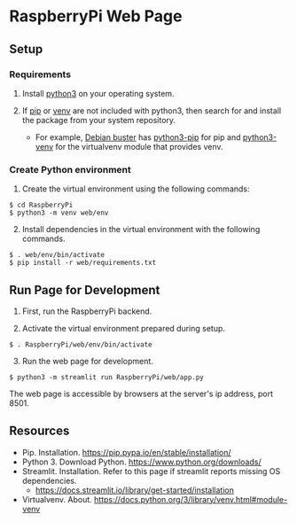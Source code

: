 # RaspberryPi Web Page

## Setup

### Requirements

1. Install [python3](https://www.python.org/downloads/) on your operating system.

2. If [pip](https://pip.pypa.io/en/stable/installation/) or [venv](https://docs.python.org/3/library/venv.html#module-venv) are not included with python3, then search for and install the package from your system repository.
	* For example, [Debian buster](https://www.debian.org/releases/buster/) has [python3-pip](https://packages.debian.org/buster/python3-pip) for pip and [python3-venv](https://packages.debian.org/buster/python3-venv) for the virtualvenv module that provides venv.

### Create Python environment

1. Create the virtual environment using the following commands:
```
$ cd RaspberryPi
$ python3 -m venv web/env
```

2. Install dependencies in the virtual environment with the following commands.
```
$ . web/env/bin/activate
$ pip install -r web/requirements.txt
```

## Run Page for Development
1. First, run the RaspberryPi backend.

2. Activate the virtual environment prepared during setup.
```
$ . RaspberryPi/web/env/bin/activate
```

3. Run the web page for development.
```
$ python3 -m streamlit run RaspberryPi/web/app.py
```

The web page is accessible by browsers at the server's ip address, port 8501.

## Resources
* Pip. Installation. https://pip.pypa.io/en/stable/installation/
* Python 3. Download Python. https://www.python.org/downloads/
* Streamlit. Installation.
	Refer to this page if streamlit reports missing OS dependencies.
	* https://docs.streamlit.io/library/get-started/installation
* Virtualvenv. About. https://docs.python.org/3/library/venv.html#module-venv
